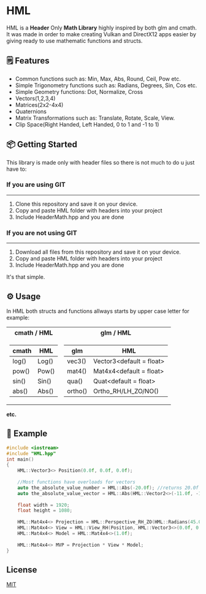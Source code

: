 # HML
HML is a **Header** Only **Math Library** highly inspired by both glm and cmath.
It was made in order to make creating Vulkan and DirectX12 apps easier by giving ready to use mathematic functions and structs. 

## :spiral_notepad: Features
 - Common functions such as: Min, Max, Abs, Round, Ceil, Pow etc. 
 - Simple Trigonometry functions such as: Radians, Degrees, Sin, Cos etc.
 - Simple Geometry functions: Dot, Normalize, Cross
 - Vectors(1,2,3,4)
 - Matrices(2x2-4x4)
 - Quaternions
 - Matrix Transformations such as: Translate, Rotate, Scale, View.
 - Clip Space(Right Handed, Left Handed, 0 to 1 and -1 to 1)

## :package: Getting Started
This library is made only with header files so there is not much to do u just have to:
### If you are using GIT
- - - -
1. Clone this repository and save it on your device.
2. Copy and paste HML folder with headers into your project
3. Include HeaderMath.hpp and you are done
### If you are not using GIT
- - - -
1. Download all files from this repository and save it on your device.
2. Copy and paste HML folder with headers into your project
3. Include HeaderMath.hpp and you are done

It's that simple.

## :gear: Usage

In HML both structs and functions allways starts by upper case letter for example:

<table>
<tr>
<th> cmath / HML </th><th> glm / HML </th>
</tr>
<tr>
<td>

| cmath | HML |
|-------|-----|
| log() | Log()|
| pow() | Pow()|
| sin() | Sin()|
| abs() | Abs()|

</td>

<td>

| glm | HML |
|-------|-----|
| vec3() | Vector3<default = float>|
| mat4() | Mat4x4<default = float>|
| qua() | Quat<default = float>|
| ortho() | Ortho_RH/LH_ZO/NO()|

</td>
</tr>
<table>

**etc.**

## :page_with_curl: Example

```cpp
#include <iostream>
#include "HML.hpp"
int main()
{
    HML::Vector3<> Position(0.0f, 0.0f, 0.0f);
    
    //Most functions have overloads for vectors
    auto the_absolute_value_number = HML::Abs(-20.0f); //returns 20.0f
    auto the_absolute_value_vector = HML::Abs(HML::Vector2<>(-11.0f, -15.0f)); //returns {11.0f, 15.0f}
    
    float width = 1920;
    float height = 1080;
    
    HML::Mat4x4<> Projection = HML::Perspective_RH_ZO(HML::Radians(45.0f), width/height, 0.1f, 100.0f);
    HML::Mat4x4<> View = HML::View_RH(Position, HML::Vector3<>(0.0f, 0.0f, 1.0f), HML::Vector3<>(0.0f, -1.0f, 0.0f));
    HML::Mat4x4<> Model = HML::Mat4x4<>(1.0f);
    
    HML::Mat4x4<> MVP = Projection * View * Model;
}
```

## License
[MIT](https://choosealicense.com/licenses/mit/)
